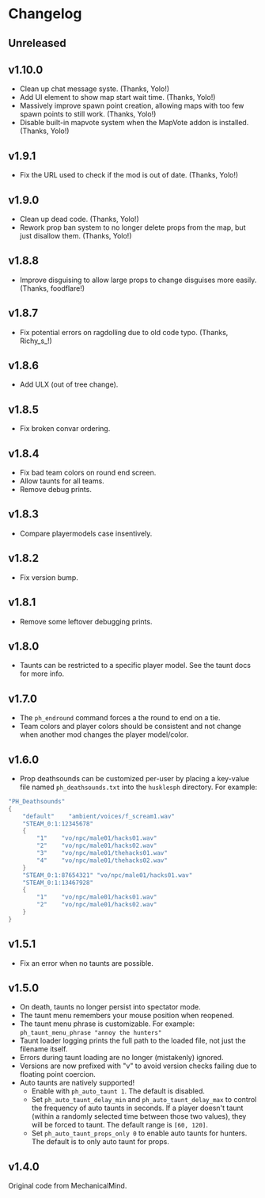 # Changelog

## Unreleased

## v1.10.0

-   Clean up chat message syste. (Thanks, Yolo!)
-   Add UI element to show map start wait time. (Thanks, Yolo!)
-   Massively improve spawn point creation, allowing maps with too few spawn points to still work. (Thanks, Yolo!)
-   Disable built-in mapvote system when the MapVote addon is installed. (Thanks, Yolo!)

## v1.9.1

-   Fix the URL used to check if the mod is out of date. (Thanks, Yolo!)

## v1.9.0

-   Clean up dead code. (Thanks, Yolo!)
-   Rework prop ban system to no longer delete props from the map, but just disallow them. (Thanks, Yolo!)

## v1.8.8

-   Improve disguising to allow large props to change disguises more easily. (Thanks, foodflare!)

## v1.8.7

-   Fix potential errors on ragdolling due to old code typo. (Thanks, Richy_s\_!)

## v1.8.6

-   Add ULX (out of tree change).

## v1.8.5

-   Fix broken convar ordering.

## v1.8.4

-   Fix bad team colors on round end screen.
-   Allow taunts for all teams.
-   Remove debug prints.

## v1.8.3

-   Compare playermodels case insentively.

## v1.8.2

-   Fix version bump.

## v1.8.1

-   Remove some leftover debugging prints.

## v1.8.0

-   Taunts can be restricted to a specific player model. See the taunt docs for more info.

## v1.7.0

-   The `ph_endround` command forces a the round to end on a tie.
-   Team colors and player colors should be consistent and not change when another mod changes the player model/color.

## v1.6.0

-   Prop deathsounds can be customized per-user by placing a key-value file named `ph_deathsounds.txt` into the `husklesph` directory. For example:

```lua
"PH_Deathsounds"
{
    "default"    "ambient/voices/f_scream1.wav"
    "STEAM_0:1:12345678"
    {
        "1"    "vo/npc/male01/hacks01.wav"
        "2"    "vo/npc/male01/hacks02.wav"
        "3"    "vo/npc/male01/thehacks01.wav"
        "4"    "vo/npc/male01/thehacks02.wav"
    }
    "STEAM_0:1:87654321" "vo/npc/male01/hacks01.wav"
    "STEAM_0:1:13467928"
    {
        "1"    "vo/npc/male01/hacks01.wav"
        "2"    "vo/npc/male01/hacks02.wav"
    }
}
```

## v1.5.1

-   Fix an error when no taunts are possible.

## v1.5.0

-   On death, taunts no longer persist into spectator mode.
-   The taunt menu remembers your mouse position when reopened.
-   The taunt menu phrase is customizable. For example: `ph_taunt_menu_phrase "annoy the hunters"`
-   Taunt loader logging prints the full path to the loaded file, not just the filename itself.
-   Errors during taunt loading are no longer (mistakenly) ignored.
-   Versions are now prefixed with "v" to avoid version checks failing due to floating point coercion.
-   Auto taunts are natively supported!
    -   Enable with `ph_auto_taunt 1`. The default is disabled.
    -   Set `ph_auto_taunt_delay_min` and `ph_auto_taunt_delay_max` to control the frequency of auto taunts in seconds. If a player doesn't taunt (within a randomly selected time between those two values), they will be forced to taunt. The default range is `[60, 120]`.
    -   Set `ph_auto_taunt_props_only 0` to enable auto taunts for hunters. The default is to only auto taunt for props.

## v1.4.0

Original code from MechanicalMind.
